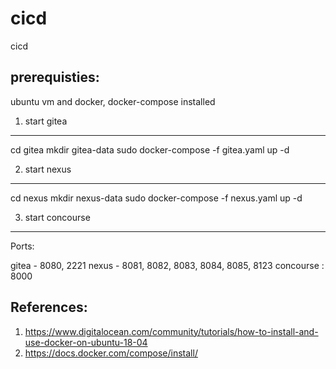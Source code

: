 # cicd
cicd

## prerequisties:
ubuntu vm and docker, docker-compose installed


1. start gitea
----------------
cd gitea
mkdir gitea-data
sudo docker-compose -f gitea.yaml up -d


2. start nexus
----------------
cd nexus
mkdir nexus-data
sudo docker-compose -f nexus.yaml up -d

3. start concourse
-------------------





Ports:

gitea - 8080, 2221
nexus - 8081, 8082, 8083, 8084, 8085, 8123
concourse : 8000

## References:
1. https://www.digitalocean.com/community/tutorials/how-to-install-and-use-docker-on-ubuntu-18-04
2. https://docs.docker.com/compose/install/
